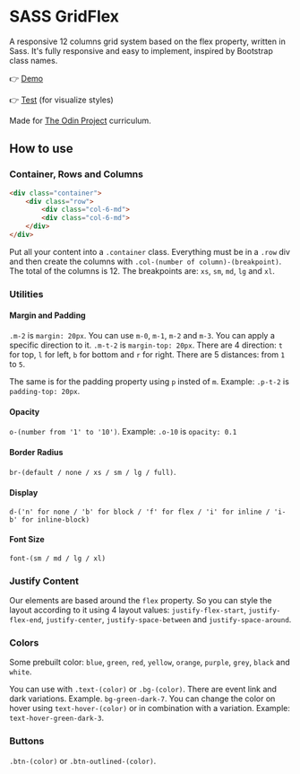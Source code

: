 # SASS GridFlex

A responsive 12 columns grid system based on the flex property, written in Sass. It's fully responsive and easy to implement, inspired by Bootstrap class names.

👉 [Demo](https://matteotagliatti.github.io/sass-gridflex/demo.html)

👉 [Test](https://matteotagliatti.github.io/sass-gridflex/demo.html) (for visualize styles)

Made for [The Odin Project](https://www.theodinproject.com/) curriculum.

## How to use

### Container, Rows and Columns

```html
<div class="container">
    <div class="row">
        <div class="col-6-md">
        <div class="col-6-md">
    </div>
</div>
```

Put all your content into a `.container` class. Everything must be in a `.row` div and then create the columns with `.col-(number of column)-(breakpoint)`. The total of the columns is 12. The breakpoints are: `xs`, `sm`, `md`, `lg` and `xl`.

### Utilities

#### Margin and Padding

`.m-2` is `margin: 20px`. You can use `m-0`, `m-1`, `m-2` and `m-3`. You can apply a specific direction to it. `.m-t-2` is `margin-top: 20px`. There are 4 direction: `t` for top, `l` for left, `b` for bottom and `r` for right. There are 5 distances: from `1` to `5`.

The same is for the padding property using `p` insted of `m`. Example: `.p-t-2` is `padding-top: 20px`.

#### Opacity 

`o-(number from '1' to '10')`. Example: `.o-10` is `opacity: 0.1`

#### Border Radius

`br-(default / none / xs / sm / lg / full)`.

#### Display

`d-('n' for none / 'b' for block / 'f' for flex / 'i' for inline / 'i-b' for inline-block)`

#### Font Size

`font-(sm / md / lg / xl)`

### Justify Content

Our elements are based around the `flex` property. So you can style the layout according to it using 4 layout values: `justify-flex-start`, `justify-flex-end`, `justify-center`, `justify-space-between` and `justify-space-around`.

### Colors

Some prebuilt color: `blue`, `green`, `red`, `yellow`, `orange`, `purple`, `grey`, `black` and `white`.

You can use with `.text-(color)` or `.bg-(color)`. There are event link and dark variations. Example. `bg-green-dark-7`. You can change the color on hover using `text-hover-(color)` or in combination with a variation. Example: `text-hover-green-dark-3`.

### Buttons

`.btn-(color)` or `.btn-outlined-(color)`.